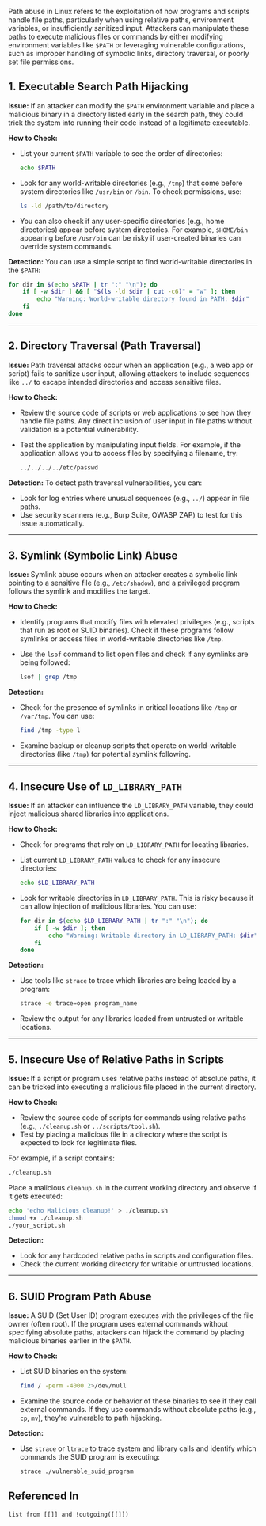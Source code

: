Path abuse in Linux refers to the exploitation of how programs and scripts handle file paths, particularly when using relative paths, environment variables, or insufficiently sanitized input. Attackers can manipulate these paths to execute malicious files or commands by either modifying environment variables like `$PATH` or leveraging vulnerable configurations, such as improper handling of symbolic links, directory traversal, or poorly set file permissions.

## 1. **Executable Search Path Hijacking**

**Issue:** If an attacker can modify the `$PATH` environment variable and place a malicious binary in a directory listed early in the search path, they could trick the system into running their code instead of a legitimate executable.

**How to Check:**
- List your current `$PATH` variable to see the order of directories:
  
  ```bash
  echo $PATH
  ```

- Look for any world-writable directories (e.g., `/tmp`) that come before system directories like `/usr/bin` or `/bin`. To check permissions, use:
  
  ```bash
  ls -ld /path/to/directory
  ```

- You can also check if any user-specific directories (e.g., home directories) appear before system directories. For example, `$HOME/bin` appearing before `/usr/bin` can be risky if user-created binaries can override system commands.

**Detection:**
You can use a simple script to find world-writable directories in the `$PATH`:

```bash
for dir in $(echo $PATH | tr ":" "\n"); do
    if [ -w $dir ] && [ "$(ls -ld $dir | cut -c6)" = "w" ]; then
        echo "Warning: World-writable directory found in PATH: $dir"
    fi
done
```

---

## 2. **Directory Traversal (Path Traversal)**

**Issue:** Path traversal attacks occur when an application (e.g., a web app or script) fails to sanitize user input, allowing attackers to include sequences like `../` to escape intended directories and access sensitive files.

**How to Check:**
- Review the source code of scripts or web applications to see how they handle file paths. Any direct inclusion of user input in file paths without validation is a potential vulnerability.
- Test the application by manipulating input fields. For example, if the application allows you to access files by specifying a filename, try:

  ```bash
  ../../../../etc/passwd
  ```

**Detection:**
To detect path traversal vulnerabilities, you can:
- Look for log entries where unusual sequences (e.g., `../`) appear in file paths.
- Use security scanners (e.g., Burp Suite, OWASP ZAP) to test for this issue automatically.

---

## 3. **Symlink (Symbolic Link) Abuse**

**Issue:** Symlink abuse occurs when an attacker creates a symbolic link pointing to a sensitive file (e.g., `/etc/shadow`), and a privileged program follows the symlink and modifies the target.

**How to Check:**
- Identify programs that modify files with elevated privileges (e.g., scripts that run as root or SUID binaries). Check if these programs follow symlinks or access files in world-writable directories like `/tmp`.

- Use the `lsof` command to list open files and check if any symlinks are being followed:

  ```bash
  lsof | grep /tmp
  ```

**Detection:**
- Check for the presence of symlinks in critical locations like `/tmp` or `/var/tmp`. You can use:

  ```bash
  find /tmp -type l
  ```

- Examine backup or cleanup scripts that operate on world-writable directories (like `/tmp`) for potential symlink following.
---

## 4. **Insecure Use of `LD_LIBRARY_PATH`**

**Issue:** If an attacker can influence the `LD_LIBRARY_PATH` variable, they could inject malicious shared libraries into applications.

**How to Check:**
- Check for programs that rely on `LD_LIBRARY_PATH` for locating libraries.
- List current `LD_LIBRARY_PATH` values to check for any insecure directories:

  ```bash
  echo $LD_LIBRARY_PATH
  ```

- Look for writable directories in `LD_LIBRARY_PATH`. This is risky because it can allow injection of malicious libraries. You can use:

  ```bash
  for dir in $(echo $LD_LIBRARY_PATH | tr ":" "\n"); do
      if [ -w $dir ]; then
          echo "Warning: Writable directory in LD_LIBRARY_PATH: $dir"
      fi
  done
  ```

**Detection:**
- Use tools like `strace` to trace which libraries are being loaded by a program:

  ```bash
  strace -e trace=open program_name
  ```

- Review the output for any libraries loaded from untrusted or writable locations.

---

## 5. **Insecure Use of Relative Paths in Scripts**

**Issue:** If a script or program uses relative paths instead of absolute paths, it can be tricked into executing a malicious file placed in the current directory.

**How to Check:**
- Review the source code of scripts for commands using relative paths (e.g., `./cleanup.sh` or `../scripts/tool.sh`).
- Test by placing a malicious file in a directory where the script is expected to look for legitimate files.

For example, if a script contains:

```bash
./cleanup.sh
```

Place a malicious `cleanup.sh` in the current working directory and observe if it gets executed:

```bash
echo 'echo Malicious cleanup!' > ./cleanup.sh
chmod +x ./cleanup.sh
./your_script.sh
```

**Detection:**
- Look for any hardcoded relative paths in scripts and configuration files.
- Check the current working directory for writable or untrusted locations.

---

## 6. **SUID Program Path Abuse**

**Issue:** A SUID (Set User ID) program executes with the privileges of the file owner (often root). If the program uses external commands without specifying absolute paths, attackers can hijack the command by placing malicious binaries earlier in the `$PATH`.

**How to Check:**
- List SUID binaries on the system:

  ```bash
  find / -perm -4000 2>/dev/null
  ```

- Examine the source code or behavior of these binaries to see if they call external commands. If they use commands without absolute paths (e.g., `cp`, `mv`), they're vulnerable to path hijacking.

**Detection:**
- Use `strace` or `ltrace` to trace system and library calls and identify which commands the SUID program is executing:

  ```bash
  strace ./vulnerable_suid_program
  ```


## Referenced In
```dataview
list from [[]] and !outgoing([[]])
```